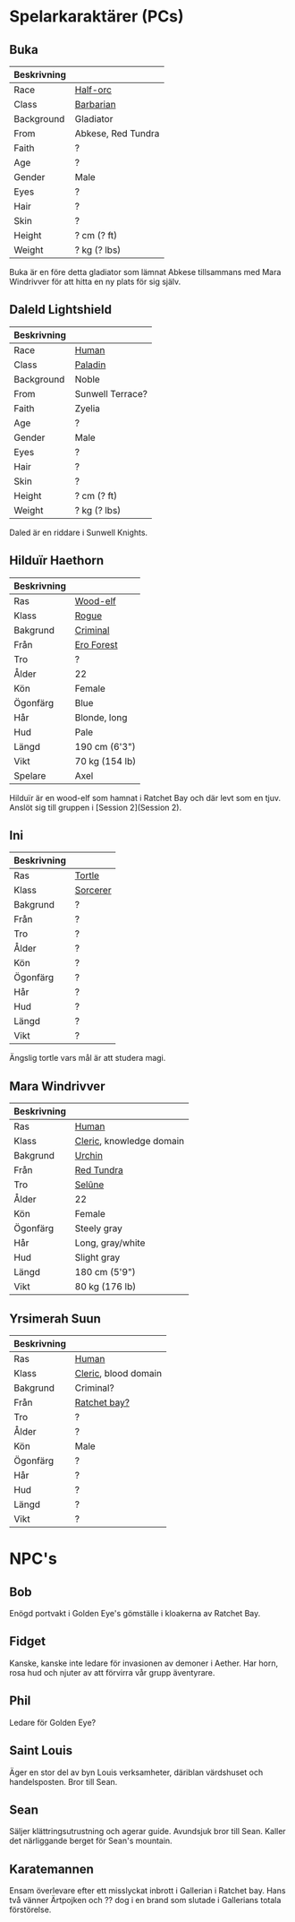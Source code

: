 <!-- TITLE: Karaktarer -->

# Spelarkaraktärer (PCs)
## Buka
| Beskrivning  |                    |
| ------------ | ---                |
| Race         | [Half-orc](https://www.dndbeyond.com/characters/races/half-orc)           |
| Class        | [Barbarian](https://www.dndbeyond.com/characters/classes/barbarian)          |
| Background   | Gladiator          |
| From         | Abkese, Red Tundra |
| Faith        | ?                  |
| Age          | ?                  |
| Gender       | Male               |
| Eyes         | ?                  |
| Hair         | ?                  |
| Skin         | ?                  |
| Height       | ? cm (? ft)        |
| Weight       | ? kg (? lbs)       |

Buka är en före detta gladiator som lämnat Abkese tillsammans med Mara Windrivver för att hitta en ny plats för sig själv.

## Daleld Lightshield
 | Beskrivning |                  |
 | ---         | ---              |
 | Race        | [Human](https://www.dndbeyond.com/characters/races/human)                    |
 | Class       | [Paladin](https://www.dndbeyond.com/characters/classes/paladin)          |
 | Background  | Noble            |
 | From        | Sunwell Terrace? |
 | Faith       | Zyelia     |
 | Age         | ?                |
 | Gender      | Male             |
 | Eyes        | ?                |
 | Hair        | ?                |
 | Skin        | ?                |
 | Height      | ? cm (? ft)      |
 | Weight      | ? kg (? lbs)     |

Daled är en riddare i Sunwell Knights.

## Hilduïr Haethorn
| Beskrivning |                |
| ---         | ---            |
| Ras         | [Wood-elf](https://www.dndbeyond.com/characters/races/elf)       |
| Klass       | [Rogue](https://www.dndbeyond.com/characters/classes/rogue)          |
| Bakgrund    | [Criminal](https://www.dndbeyond.com/characters/backgrounds/criminal-spy)       |
| Från        | [Ero Forest](geografi#ero-forest)     |
| Tro         | ?              |
| Ålder       | 22             |
| Kön         | Female         |
| Ögonfärg    | Blue           |
| Hår         | Blonde, long   |
| Hud         | Pale           |
| Längd       | 190 cm (6'3")  |
| Vikt        | 70 kg (154 lb) |
| Spelare     | Axel           |

Hilduïr är en wood-elf som hamnat i Ratchet Bay och där levt som en tjuv. Anslöt sig till gruppen i [Session 2](Session 2).


## Ini

| Beskrivning |          |
| ---         | ---      |
| Ras         | [Tortle](https://dnd-wiki.org/wiki/Tortle_(5e))   |
| Klass       | [Sorcerer](https://www.dndbeyond.com/characters/classes/sorcerer) |
| Bakgrund    | ?        |
| Från        | ?        |
| Tro         | ?        |
| Ålder       | ?        |
| Kön         | ?        |
| Ögonfärg    | ?        |
| Hår         | ?        |
| Hud         | ?        |
| Längd       | ?        |
| Vikt        | ?        |

Ängslig tortle vars mål är att studera magi.

## Mara Windrivver

| Beskrivning |                          |
| ---         | ---                      |
| Ras         | [Human](https://www.dndbeyond.com/characters/races/human)                    |
| Klass       | [Cleric](https://www.dndbeyond.com/characters/classes/cleric), knowledge domain |
| Bakgrund    | [Urchin](https://www.dndbeyond.com/characters/backgrounds/urchin)                   |
| Från        | [Red Tundra](geografi#red-tundra)               |
| Tro         | [Selûne](http://forgottenrealms.wikia.com/wiki/Sel%C3%BBne)                   |
| Ålder       | 22                       |
| Kön         | Female                   |
| Ögonfärg    | Steely gray              |
| Hår         | Long, gray/white         |
| Hud         | Slight gray              |
| Längd       | 180 cm (5'9")            |
| Vikt        | 80 kg (176 lb)           |

## Yrsimerah Suun
| Beskrivning |                      |
| ---         | ---                  |
| Ras         | [Human](https://www.dndbeyond.com/characters/races/human)                    |
| Klass       | [Cleric](https://www.dndbeyond.com/characters/classes/cleric), blood domain |
| Bakgrund    | Criminal?            |
| Från        | [Ratchet bay?](geografi#ratchet-bay)         |
| Tro         | ?                    |
| Ålder       | ?                    |
| Kön         | Male                 |
| Ögonfärg    | ?                    |
| Hår         | ?                    |
| Hud         | ?                    |
| Längd       | ?                    |
| Vikt        | ?                    |

# NPC's
## Bob
Enögd portvakt i Golden Eye's gömställe i kloakerna av Ratchet Bay.

## Fidget
Kanske, kanske inte ledare för invasionen av demoner i Aether. Har horn, rosa hud och njuter av att förvirra vår grupp äventyrare.

## Phil
Ledare för Golden Eye?

## Saint Louis
Äger en stor del av byn Louis verksamheter, däriblan värdshuset och handelsposten. Bror till Sean.

## Sean
Säljer klättringsutrustning och agerar guide. Avundsjuk bror till Sean. Kaller det närliggande berget för Sean's mountain.

## Karatemannen
Ensam överlevare efter ett misslyckat inbrott i Gallerian i Ratchet bay. Hans två vänner Ärtpojken och ?? dog i en brand som slutade i Gallerians totala förstörelse.
